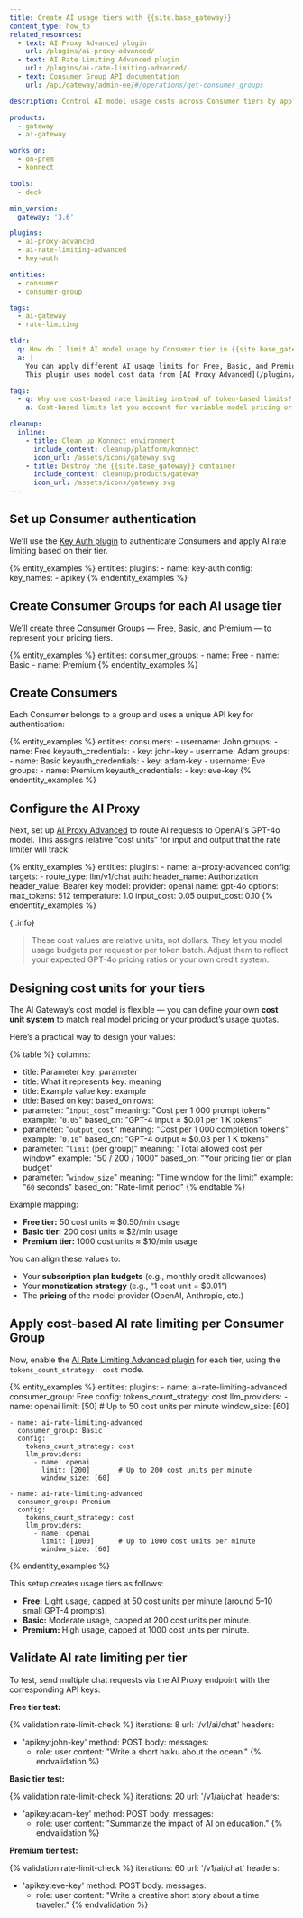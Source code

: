 ```yaml
---
title: Create AI usage tiers with {{site.base_gateway}}
content_type: how_to
related_resources:
  - text: AI Proxy Advanced plugin
    url: /plugins/ai-proxy-advanced/
  - text: AI Rate Limiting Advanced plugin
    url: /plugins/ai-rate-limiting-advanced/
  - text: Consumer Group API documentation
    url: /api/gateway/admin-ee/#/operations/get-consumer_groups

description: Control AI model usage costs across Consumer tiers by applying AI rate limits per group.

products:
  - gateway
  - ai-gateway

works_on:
  - on-prem
  - konnect

tools:
  - deck

min_version:
  gateway: '3.6'

plugins:
  - ai-proxy-advanced
  - ai-rate-limiting-advanced
  - key-auth

entities:
  - consumer
  - consumer-group

tags:
  - ai-gateway
  - rate-limiting

tldr:
  q: How do I limit AI model usage by Consumer tier in {{site.base_gateway}}?
  a: |
    You can apply different AI usage limits for Free, Basic, and Premium Consumers using the [AI Rate Limiting Advanced plugin](/plugins/ai-rate-limiting-advanced/).
    This plugin uses model cost data from [AI Proxy Advanced](/plugins/ai-proxy-advanced/) to enforce cost-based usage caps per tier, ensuring fair access and predictable API costs.

faqs:
  - q: Why use cost-based rate limiting instead of token-based limits?
    a: Cost-based limits let you account for variable model pricing or response length. For example, a single GPT-4 completion could be expensive even if it uses few tokens, making cost-based quotas more predictable for multi-tier plans.

cleanup:
  inline:
    - title: Clean up Konnect environment
      include_content: cleanup/platform/konnect
      icon_url: /assets/icons/gateway.svg
    - title: Destroy the {{site.base_gateway}} container
      include_content: cleanup/products/gateway
      icon_url: /assets/icons/gateway.svg
---
```


## Set up Consumer authentication

We'll use the [Key Auth plugin](/plugins/key-auth/) to authenticate Consumers and apply AI rate limiting based on their tier.

{% entity_examples %}
entities:
  plugins:
    - name: key-auth
      config:
        key_names:
          - apikey
{% endentity_examples %}

## Create Consumer Groups for each AI usage tier

We'll create three Consumer Groups — Free, Basic, and Premium — to represent your pricing tiers.

{% entity_examples %}
entities:
  consumer_groups:
    - name: Free
    - name: Basic
    - name: Premium
{% endentity_examples %}

## Create Consumers

Each Consumer belongs to a group and uses a unique API key for authentication:

{% entity_examples %}
entities:
  consumers:
    - username: John
      groups:
        - name: Free
      keyauth_credentials:
        - key: john-key
    - username: Adam
      groups:
        - name: Basic
      keyauth_credentials:
        - key: adam-key
    - username: Eve
      groups:
        - name: Premium
      keyauth_credentials:
        - key: eve-key
{% endentity_examples %}

## Configure the AI Proxy

Next, set up [AI Proxy Advanced](/plugins/ai-proxy-advanced/) to route AI requests to OpenAI's GPT-4o model.
This assigns relative “cost units” for input and output that the rate limiter will track:

{% entity_examples %}
entities:
  plugins:
    - name: ai-proxy-advanced
      config:
        targets:
          - route_type: llm/v1/chat
            auth:
              header_name: Authorization
              header_value: Bearer key
            model:
              provider: openai
              name: gpt-4o
              options:
                max_tokens: 512
                temperature: 1.0
            input_cost: 0.05
            output_cost: 0.10
{% endentity_examples %}

{:.info}
> These cost values are relative units, not dollars. They let you model usage budgets per request or per token batch. Adjust them to reflect your expected GPT-4o pricing ratios or your own credit system.


## Designing cost units for your tiers

The AI Gateway’s cost model is flexible — you can define your own **cost unit system** to match real model pricing or your product’s usage quotas.

Here’s a practical way to design your values:

{% table %}
columns:
  - title: Parameter
    key: parameter
  - title: What it represents
    key: meaning
  - title: Example value
    key: example
  - title: Based on
    key: based_on
rows:
  - parameter: "`input_cost`"
    meaning: "Cost per 1 000 prompt tokens"
    example: "`0.05`"
    based_on: "GPT-4 input ≈ $0.01 per 1 K tokens"
  - parameter: "`output_cost`"
    meaning: "Cost per 1 000 completion tokens"
    example: "`0.10`"
    based_on: "GPT-4 output ≈ $0.03 per 1 K tokens"
  - parameter: "`limit` (per group)"
    meaning: "Total allowed cost per window"
    example: "50 / 200 / 1000"
    based_on: "Your pricing tier or plan budget"
  - parameter: "`window_size`"
    meaning: "Time window for the limit"
    example: "`60` seconds"
    based_on: "Rate-limit period"
{% endtable %}

Example mapping:
- **Free tier:** 50 cost units ≈ $0.50/min usage
- **Basic tier:** 200 cost units ≈ $2/min usage
- **Premium tier:** 1000 cost units ≈ $10/min usage

You can align these values to:
* Your **subscription plan budgets** (e.g., monthly credit allowances)
* Your **monetization strategy** (e.g., “1 cost unit = $0.01”)
* The **pricing** of the model provider (OpenAI, Anthropic, etc.)


## Apply cost-based AI rate limiting per Consumer Group

Now, enable the [AI Rate Limiting Advanced plugin](/plugins/ai-rate-limiting-advanced/) for each tier, using the `tokens_count_strategy: cost` mode.

{% entity_examples %}
entities:
  plugins:
    - name: ai-rate-limiting-advanced
      consumer_group: Free
      config:
        tokens_count_strategy: cost
        llm_providers:
          - name: openai
            limit: [50]        # Up to 50 cost units per minute
            window_size: [60]

    - name: ai-rate-limiting-advanced
      consumer_group: Basic
      config:
        tokens_count_strategy: cost
        llm_providers:
          - name: openai
            limit: [200]       # Up to 200 cost units per minute
            window_size: [60]

    - name: ai-rate-limiting-advanced
      consumer_group: Premium
      config:
        tokens_count_strategy: cost
        llm_providers:
          - name: openai
            limit: [1000]      # Up to 1000 cost units per minute
            window_size: [60]
{% endentity_examples %}

This setup creates usage tiers as follows:
* **Free:** Light usage, capped at 50 cost units per minute (around 5–10 small GPT-4 prompts).
* **Basic:** Moderate usage, capped at 200 cost units per minute.
* **Premium:** High usage, capped at 1000 cost units per minute.

## Validate AI rate limiting per tier

To test, send multiple chat requests via the AI Proxy endpoint with the corresponding API keys:

**Free tier test:**

{% validation rate-limit-check %}
iterations: 8
url: '/v1/ai/chat'
headers:
  - 'apikey:john-key'
method: POST
body:
  messages:
    - role: user
      content: "Write a short haiku about the ocean."
{% endvalidation %}

**Basic tier test:**

{% validation rate-limit-check %}
iterations: 20
url: '/v1/ai/chat'
headers:
  - 'apikey:adam-key'
method: POST
body:
  messages:
    - role: user
      content: "Summarize the impact of AI on education."
{% endvalidation %}

**Premium tier test:**

{% validation rate-limit-check %}
iterations: 60
url: '/v1/ai/chat'
headers:
  - 'apikey:eve-key'
method: POST
body:
  messages:
    - role: user
      content: "Write a creative short story about a time traveler."
{% endvalidation %}
